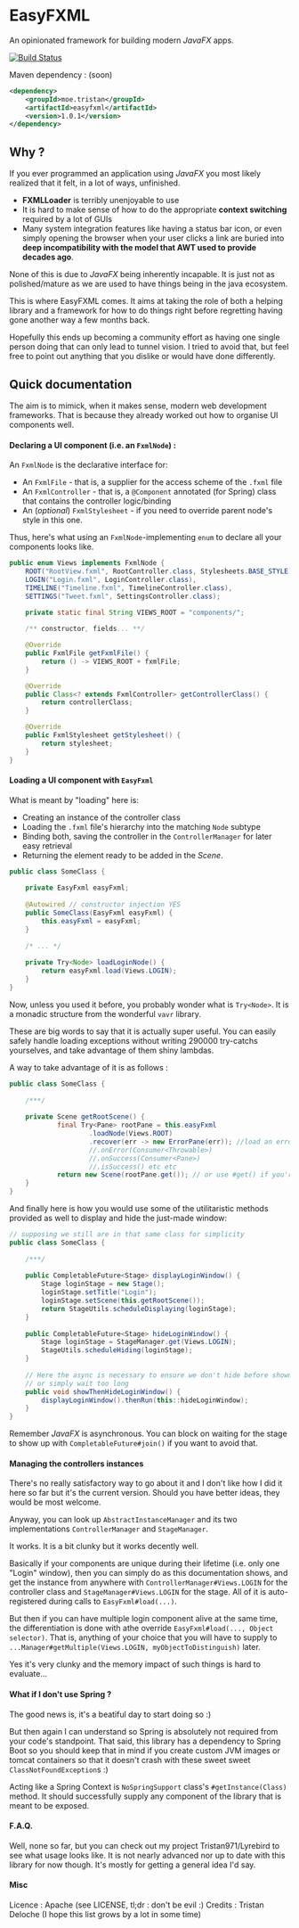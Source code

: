 # EasyFXML
An opinionated framework for building modern _JavaFX_ apps.

[![Build Status](https://travis-ci.org/Tristan971/EasyFXML.svg?branch=master)](https://travis-ci.org/Tristan971/EasyFXML)

Maven dependency : (soon)
```xml
<dependency>
    <groupId>moe.tristan</groupId>
    <artifactId>easyfxml</artifactId>
    <version>1.0.1</version>
</dependency>
```

## Why ?
If you ever programmed an application using _JavaFX_ you most likely realized 
that it felt, in a lot of ways,  unfinished.

- **FXMLLoader** is terribly unenjoyable to use
- It is hard to make sense of how to do the appropriate **context switching** 
required by a lot of GUIs
- Many system integration features like having a status bar icon, or even simply
opening the browser when your user clicks a link are buried into **deep
incompatibility with the model that AWT used to provide decades ago**.

None of this is due to _JavaFX_ being inherently incapable. 
It is just not as polished/mature as we are used to have things being in the 
java ecosystem.

This is where EasyFXML comes. It aims at taking the role of both a helping library
and a framework for how to do things right before regretting having gone another
way a few months back.

Hopefully this ends up becoming a community effort as having one single person
doing that can only lead to tunnel vision. I tried to avoid that, but feel 
free to point out anything that you dislike or would have done differently.

## Quick documentation

The aim is to mimick, when it makes sense, modern web development frameworks.
That is because they already worked out how to organise UI components well.

#### Declaring a UI component (i.e. an `FxmlNode`) :

An `FxmlNode` is the declarative interface for:
- An `FxmlFile` - that is, a supplier for the access scheme of the `.fxml` file
- An `FxmlController` - that is, a `@Component` annotated (for Spring) class that
contains the controller logic/binding
- An (_optional_) `FxmlStylesheet` - if you need to override parent node's style 
in this one.

Thus, here's what using an `FxmlNode`-implementing `enum` to declare all your
components looks like.

```java
public enum Views implements FxmlNode {
    ROOT("RootView.fxml", RootController.class, Stylesheets.BASE_STYLE),
    LOGIN("Login.fxml", LoginController.class),
    TIMELINE("Timeline.fxml", TimelineController.class),
    SETTINGS("Tweet.fxml", SettingsController.class);

    private static final String VIEWS_ROOT = "components/";
    
    /** constructor, fields... **/

    @Override
    public FxmlFile getFxmlFile() {
        return () -> VIEWS_ROOT + fxmlFile;
    }

    @Override
    public Class<? extends FxmlController> getControllerClass() {
        return controllerClass;
    }

    @Override
    public FxmlStylesheet getStylesheet() {
        return stylesheet;
    }
}
```

#### Loading a UI component with `EasyFxml`

What is meant by "loading" here is:
- Creating an instance of the controller class
- Loading the `.fxml` file's hierarchy into the matching `Node` subtype
- Binding both, saving the controller in the `ControllerManager` for
later easy retrieval
- Returning the element ready to be added in the _Scene_.

```java
public class SomeClass {
    
    private EasyFxml easyFxml;
    
    @Autowired // constructor injection YES
    public SomeClass(EasyFxml easyFxml) {
        this.easyFxml = easyFxml;
    }
    
    /* ... */
    
    private Try<Node> loadLoginNode() {
        return easyFxml.load(Views.LOGIN);
    }
}
```

Now, unless you used it before, you probably wonder what is `Try<Node>`. 
It is a monadic structure from the wonderful `vavr` library.

These are big words to say that it is actually super useful. You can easily
safely handle loading exceptions without writing 290000 try-catchs
yourselves, and take advantage of them shiny lambdas.

A way to take advantage of it is as follows : 

```java
public class SomeClass {
    
    /***/
    
    private Scene getRootScene() {
            final Try<Pane> rootPane = this.easyFxml
                    .loadNode(Views.ROOT)
                    .recover(err -> new ErrorPane(err)); //load an error pane instead of just crashing
                    //.onError(Consumer<Throwable>)
                    //.onSuccess(Consumer<Pane>)
                    //.isSuccess() etc etc
            return new Scene(rootPane.get()); // or use #get() if you're already sure it loads
    }
}
```

And finally here is how you would use some of the utilitaristic methods provided as well to display and hide the just-made window:
```java
// supposing we still are in that same class for simplicity
public class SomeClass {
    
    /***/
    
    public CompletableFuture<Stage> displayLoginWindow() {
        Stage loginStage = new Stage();
        loginStage.setTitle("Login");
        loginStage.setScene(this.getRootScene());
        return StageUtils.scheduleDisplaying(loginStage);
    }
    
    public CompletableFuture<Stage> hideLoginWindow() {
        Stage loginStage = StageManager.get(Views.LOGIN);
        StageUtils.scheduleHiding(loginStage);
    }
    
    // Here the async is necessary to ensure we don't hide before shown
    // or simply wait too long
    public void showThenHideLoginWindow() {
        displayLoginWindow().thenRun(this::hideLoginWindow);
    }
}
```

Remember _JavaFX_ is asynchronous. You can block on waiting for the stage
to show up with `CompletableFuture#join()` if you want to avoid that.

#### Managing the controllers instances

There's no really satisfactory way to go about it and I don't like how
I did it here so far but it's the current version.
Should you have better ideas, they would be most welcome.

Anyway, you can look up `AbstractInstanceManager` and its two
implementations `ControllerManager` and `StageManager`.

It works. It is a bit clunky but it works decently well.

Basically if your components are unique during their lifetime
(i.e. only one "Login" window), then you can simply do as 
this documentation shows, and get the instance from anywhere
with `ControllerManager#Views.LOGIN` for the controller class
and `StageManager#Views.LOGIN` for the stage. All of it is
auto-registered during calls to `EasyFxml#load(...)`.

But then if you can have multiple login component alive at the
same time, the differentiation is done with athe override 
`EasyFxml#load(..., Object selector)`. That is, anything of your
choice that you will have to supply to 
`...Manager#getMultiple(Views.LOGIN, myObjectToDistinguish)` later.

Yes it's very clunky and the memory impact of such things is hard
to evaluate...


#### What if I don't use Spring ?

The good news is, it's a beatiful day to start doing so :)

But then again I can understand so Spring is absolutely not required from your
code's standpoint. That said, this library has a dependency to Spring Boot so
you should keep that in mind if you create custom JVM images or tomcat containers
so that it doesn't crash with these sweet sweet `ClassNotFoundException`s :)

Acting like a Spring Context is `NoSpringSupport` class's `#getInstance(Class)`
method. It should successfully supply any component of the library that is meant
to be exposed.

#### F.A.Q.

Well, none so far, but you can check out my project Tristan971/Lyrebird to see
what usage looks like.
It is not nearly advanced nor up to date with this library for now though. It's
mostly for getting a general idea I'd say.

#### Misc

Licence : Apache (see LICENSE, tl;dr : don't be evil :)
Credits : Tristan Deloche (I hope this list grows by a lot in some time)
